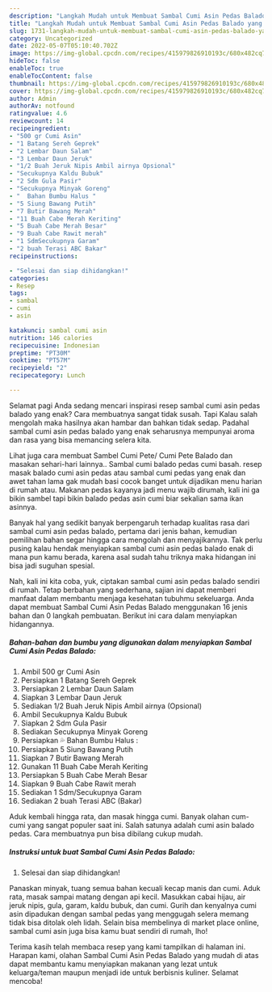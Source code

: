 ```yaml
---
description: "Langkah Mudah untuk Membuat Sambal Cumi Asin Pedas Balado yang Sempurna"
title: "Langkah Mudah untuk Membuat Sambal Cumi Asin Pedas Balado yang Sempurna"
slug: 1731-langkah-mudah-untuk-membuat-sambal-cumi-asin-pedas-balado-yang-sempurna
category: Uncategorized
date: 2022-05-07T05:10:40.702Z
image: https://img-global.cpcdn.com/recipes/415979826910193c/680x482cq70/sambal-cumi-asin-pedas-balado-foto-resep-utama.jpg
hideToc: false
enableToc: true
enableTocContent: false
thumbnail: https://img-global.cpcdn.com/recipes/415979826910193c/680x482cq70/sambal-cumi-asin-pedas-balado-foto-resep-utama.jpg
cover: https://img-global.cpcdn.com/recipes/415979826910193c/680x482cq70/sambal-cumi-asin-pedas-balado-foto-resep-utama.jpg
author: Admin
authorAv: notfound
ratingvalue: 4.6
reviewcount: 14
recipeingredient:
- "500 gr Cumi Asin"
- "1 Batang Sereh Geprek"
- "2 Lembar Daun Salam"
- "3 Lembar Daun Jeruk"
- "1/2 Buah Jeruk Nipis Ambil airnya Opsional"
- "Secukupnya Kaldu Bubuk"
- "2 Sdm Gula Pasir"
- "Secukupnya Minyak Goreng"
- "  Bahan Bumbu Halus "
- "5 Siung Bawang Putih"
- "7 Butir Bawang Merah"
- "11 Buah Cabe Merah Keriting"
- "5 Buah Cabe Merah Besar"
- "9 Buah Cabe Rawit merah"
- "1 SdmSecukupnya Garam"
- "2 buah Terasi ABC Bakar"
recipeinstructions:

- "Selesai dan siap dihidangkan!"
categories:
- Resep
tags:
- sambal
- cumi
- asin

katakunci: sambal cumi asin 
nutrition: 146 calories
recipecuisine: Indonesian
preptime: "PT30M"
cooktime: "PT57M"
recipeyield: "2"
recipecategory: Lunch

---
```



Selamat pagi Anda sedang mencari inspirasi resep sambal cumi asin pedas balado yang enak? Cara membuatnya sangat tidak susah. Tapi Kalau salah mengolah maka hasilnya akan hambar dan bahkan tidak sedap. Padahal sambal cumi asin pedas balado yang enak seharusnya mempunyai aroma dan rasa yang bisa memancing selera kita.


Lihat juga cara membuat Sambel Cumi Pete/ Cumi Pete Balado dan masakan sehari-hari lainnya.. Sambal cumi balado pedas cumi basah. resep masak balado cumi asin pedas atau sambal cumi pedas yang enak dan awet tahan lama gak mudah basi cocok banget untuk dijadikan menu harian di rumah atau. Makanan pedas kayanya jadi menu wajib dirumah, kali ini ga bikin sambel tapi bikin balado pedas asin cumi biar sekalian sama ikan asinnya.

Banyak hal yang sedikit banyak berpengaruh terhadap kualitas rasa dari sambal cumi asin pedas balado, pertama dari jenis bahan, kemudian pemilihan bahan segar hingga cara mengolah dan menyajikannya. Tak perlu pusing kalau hendak menyiapkan sambal cumi asin pedas balado enak di mana pun kamu berada, karena asal sudah tahu triknya maka hidangan ini bisa jadi suguhan spesial.


Nah, kali ini kita coba, yuk, ciptakan sambal cumi asin pedas balado sendiri di rumah. Tetap berbahan yang sederhana, sajian ini dapat memberi manfaat dalam membantu menjaga kesehatan tubuhmu sekeluarga. Anda dapat membuat Sambal Cumi Asin Pedas Balado menggunakan 16 jenis bahan dan 0 langkah pembuatan. Berikut ini cara dalam menyiapkan hidangannya.

<!--inarticleads1-->

##### Bahan-bahan dan bumbu yang digunakan dalam menyiapkan Sambal Cumi Asin Pedas Balado:

1. Ambil 500 gr Cumi Asin
1. Persiapkan 1 Batang Sereh Geprek
1. Persiapkan 2 Lembar Daun Salam
1. Siapkan 3 Lembar Daun Jeruk
1. Sediakan 1/2 Buah Jeruk Nipis Ambil airnya (Opsional)
1. Ambil Secukupnya Kaldu Bubuk
1. Siapkan 2 Sdm Gula Pasir
1. Sediakan Secukupnya Minyak Goreng
1. Persiapkan  💦 Bahan Bumbu Halus :
1. Persiapkan 5 Siung Bawang Putih
1. Siapkan 7 Butir Bawang Merah
1. Gunakan 11 Buah Cabe Merah Keriting
1. Persiapkan 5 Buah Cabe Merah Besar
1. Siapkan 9 Buah Cabe Rawit merah
1. Sediakan 1 Sdm/Secukupnya Garam
1. Sediakan 2 buah Terasi ABC (Bakar)


Aduk kembali hingga rata, dan masak hingga cumi. Banyak olahan cum-cumi yang sangat populer saat ini. Salah satunya adalah cumi asin balado pedas. Cara membuatnya pun bisa dibilang cukup mudah. 

<!--inarticleads2-->

##### Instruksi untuk buat Sambal Cumi Asin Pedas Balado:


1. Selesai dan siap dihidangkan!

Panaskan minyak, tuang semua bahan kecuali kecap manis dan cumi. Aduk rata, masak sampai matang dengan api kecil. Masukkan cabai hijau, air jeruk nipis, gula, garam, kaldu bubuk, dan cumi. Gurih dan kenyalnya cumi asin dipadukan dengan sambal pedas yang menggugah selera memang tidak bisa ditolak oleh lidah. Selain bisa membelinya di market place online, sambal cumi asin juga bisa kamu buat sendiri di rumah, lho! 

Terima kasih telah membaca resep yang kami tampilkan di halaman ini. Harapan kami, olahan Sambal Cumi Asin Pedas Balado yang mudah di atas dapat membantu kamu menyiapkan makanan yang lezat untuk keluarga/teman maupun menjadi ide untuk berbisnis kuliner. Selamat mencoba!

